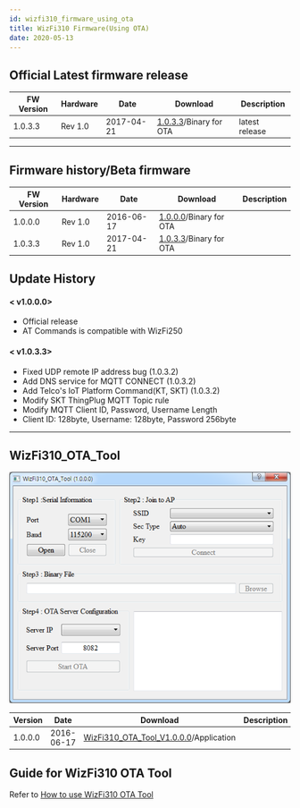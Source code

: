 ```yaml
---
id: wizfi310_firmware_using_ota
title: WizFi310 Firmware(Using OTA)
date: 2020-05-13
---
```


## Official Latest firmware release

| FW Version | Hardware | Date       | Download                                                                            | Description    |
| ---------- | -------- | ---------- | ----------------------------------------------------------------------------------- | -------------- |
| 1.0.3.3    | Rev 1.0  | 2017-04-21 | <a href="/img/products/wizfi310/wizfi310firmware_ota/ota_v1_0_3_3.zip" target="_blank">1.0.3.3</a>/Binary for OTA | latest release |

-----

## Firmware history/Beta firmware

| FW Version | Hardware | Date       | Download                                                                            | Description |
| ---------- | -------- | ---------- | ----------------------------------------------------------------------------------- | ----------- |
| 1.0.0.0    | Rev 1.0  | 2016-06-17 | <a href="/img/products/wizfi310/wizfi310firmware_ota/ota_v1_0_0_0.zip" target="_blank">1.0.0.0</a>/Binary for OTA |             |
| 1.0.3.3    | Rev 1.0  | 2017-04-21 | <a href="/img/products/wizfi310/wizfi310firmware_ota/ota_v1_0_3_3.zip" target="_blank">1.0.3.3</a>/Binary for OTA |             |

## Update History

#### < v1.0.0.0>

  - Official release
  - AT Commands is compatible with WizFi250

#### < v1.0.3.3>

  - Fixed UDP remote IP address bug (1.0.3.2)
  - Add DNS service for MQTT CONNECT (1.0.3.2)
  - Add Telco's IoT Platform Command(KT, SKT) (1.0.3.2)
  - Modify SKT ThingPlug MQTT Topic rule
  - Modify MQTT Client ID, Password, Username Length
  - Client ID: 128byte, Username: 128byte, Password 256byte

-----

## WizFi310_OTA_Tool

![](/img/products/wizfi310/wizfi310firmware_ota/ota_7.png)

| Version | Date       | Download                                                                                                             | Description |
| ------- | ---------- | -------------------------------------------------------------------------------------------------------------------- | ----------- |
| 1.0.0.0 | 2016-06-17 | <a href="/img/products/wizfi310/wizfi310firmware_ota/wizfi310_ota_tool_v1.0.0.0.zip" target="_blank">WizFi310_OTA_Tool_V1.0.0.0</a>/Application |             |

## Guide for WizFi310 OTA Tool

Refer to [How to use WizFi310 OTA Tool](Programers-Guide/firmware_upgrade_using_ota)

